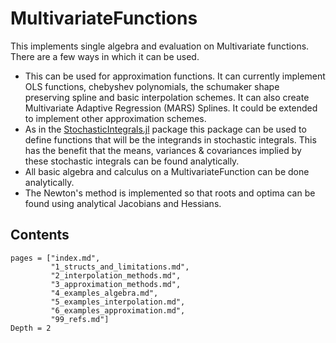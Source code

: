 # MultivariateFunctions

This implements single algebra and evaluation on Multivariate functions.
There are a few ways in which it can be used.
* This can be used for approximation functions. It can currently implement OLS functions, chebyshev polynomials, the schumaker shape preserving spline and basic interpolation schemes. It can also create Multivariate Adaptive Regression (MARS) Splines. It could be extended to implement other approximation schemes.
* As in the [StochasticIntegrals.jl](https://github.com/s-baumann/StochasticIntegrals.jl) package this package can be used to define functions that will be the integrands in stochastic integrals. This has the benefit that the means, variances & covariances implied by these stochastic integrals can be found analytically.
* All basic algebra and calculus on a MultivariateFunction can be done analytically.
* The Newton's method is implemented so that roots and optima can be found using analytical Jacobians and Hessians.

## Contents

```@contents
pages = ["index.md",
         "1_structs_and_limitations.md",
         "2_interpolation_methods.md",
         "3_approximation_methods.md",
         "4_examples_algebra.md",
         "5_examples_interpolation.md",
         "6_examples_approximation.md",
         "99_refs.md"]
Depth = 2
```
